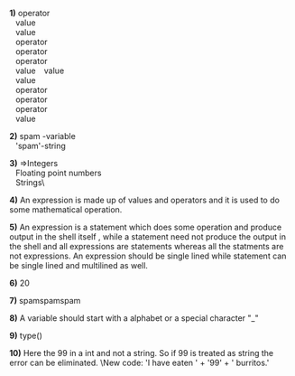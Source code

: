 
**1)**
  operator\
&ensp;  value\
&ensp;  value\
&ensp;  operator\
&ensp;  operator\
&ensp;  operator\
&ensp;  value
&ensp;  value\
&ensp;  value\
&ensp;  operator\
&ensp;  operator\
&ensp;  operator\
&ensp;  value

**2)**
   spam -variable\
&ensp;  'spam'-string

**3)**
  =>Integers\
&ensp;    Floating point numbers\
&ensp;    Strings\

**4)**
  An expression is made up of values and operators and it is used to do some mathematical operation.


**5)**
  An expression is a statement which does some operation and produce output in the shell itself
  , while a statement need not produce the output in the shell and all expressions are statements
  whereas all the statments are not expressions. 
  An expression should be single lined while statement can be single lined and multilined as well.

**6)**
20

**7)**
spamspamspam

**8)**
A variable should start with a alphabet or a special character "_"

**9)**
type()

**10)**
Here the 99 in a int and not a string. So if 99 is treated as string the error can be eliminated.
\New code:
\'I have eaten ' + '99' + ' burritos.'
